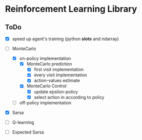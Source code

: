 # Reinforcement Learning Library

## ToDo

- [x] speed up agent's training (python __slots__ and ndarray)

- [ ] MonteCarlo
    - [x] on-policy implementation
        - [x] MonteCarlo prediction
            - [x] first visit implementation 
            - [x] every visit implementation
            - [x] action-values estimate
        - [x] MonteCarlo Control
            - [x] update epsilon-policy
            - [x] select action in according to policy

    -[ ] off-policy implementation

- [x] Sarsa

- [ ] Q-learning

- [ ] Expected Sarsa